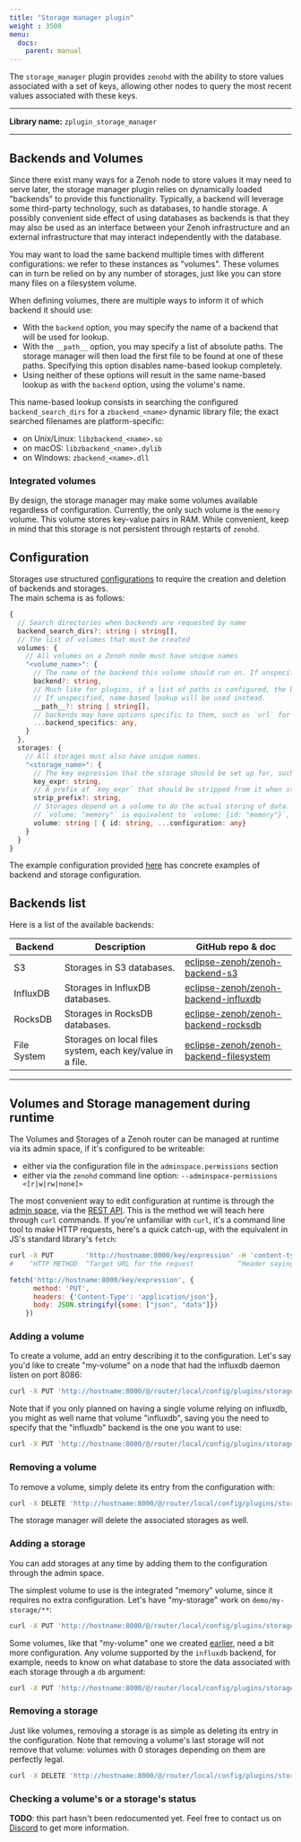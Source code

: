 ```yaml
---
title: "Storage manager plugin"
weight : 3500
menu:
  docs:
    parent: manual
---
```


The `storage_manager` plugin provides `zenohd` with the ability to store values associated with a set of keys, allowing other nodes to query the most recent values associated with these keys.

------
**Library name:** `zplugin_storage_manager`

------


## Backends and Volumes
Since there exist many ways for a Zenoh node to store values it may need to serve later, the storage manager plugin relies on dynamically loaded "backends" to provide this functionality. Typically, a backend will leverage some third-party technology, such as databases, to handle storage. A possibly convenient side effect of using databases as backends is that they may also be used as an interface between your Zenoh infrastructure and an external infrastructure that may interact independently with the database.

You may want to load the same backend multiple times with different configurations: we refer to these instances as "volumes". These volumes can in turn be relied on by any number of storages, just like you can store many files on a filesystem volume.

When defining volumes, there are multiple ways to inform it of which backend it should use:
- With the `backend` option, you may specify the name of a backend that will be used for lookup.
- With the `__path__` option, you may specify a list of absolute paths. The storage manager will then load the first file to be found at one of these paths. Specifying this option disables name-based lookup completely.
- Using neither of these options will result in the same name-based lookup as with the `backend` option, using the volume's name.

This name-based lookup consists in searching the configured `backend_search_dirs` for a `zbackend_<name>` dynamic library file; the exact searched filenames are platform-specific:
 - on Unix/Linux: `libzbackend_<name>.so`
 - on macOS: `libzbackend_<name>.dylib`
 - on Windows: `zbackend_<name>.dll`

### Integrated volumes
By design, the storage manager may make some volumes available regardless of configuration. Currently, the only such volume is the `memory` volume. This volume stores key-value pairs in RAM. While convenient, keep in mind that this storage is not persistent through restarts of `zenohd`.

## Configuration
Storages use structured [configurations](../configuration) to require the creation and deletion of backends and storages.  
The main schema is as follows:
```typescript
{
  // Search directories when backends are requested by name
  backend_search_dirs?: string | string[], 
  // The list of volumes that must be created
  volumes: {
    // All volumes on a Zenoh node must have unique names
    "<volume_name>": {
      // The name of the backend this volume should run on. If unspecified, it defaults to the name of the volume.
      backend?: string,
      // Much like for plugins, if a list of paths is configured, the backend will be run using the first path pointing to a loadable library.
      // If unspecified, name-based lookup will be used instead.
      __path__?: string | string[],
      // backends may have options specific to them, such as `url` for the influxdb backends
      ...backend_specifics: any, 
    }
  },
  storages: {
    // All storages must also have unique names.
    "<storage_name>": {
      // The key expression that the storage should be set up for, such as "demo/storage/**"
      key_expr: string,
      // A prefix of `key_expr` that should be stripped from it when storing keys in the storage
      strip_prefix?: string,
      // Storages depend on a volume to do the actual storing of data.
      // `volume: "memory"` is equivalent to `volume: {id: "memory"}`, but some volumes may require additional configuration. For example, a volume running on the `filesystem` backend needs each storage to specify a `base_dir`.
      volume: string | { id: string, ...configuration: any}
    }
  }
}
```
The example configuration provided [here](https://github.com/eclipse-zenoh/zenoh/blob/master/DEFAULT_CONFIG.json5) has concrete examples of backend and storage configuration.

## Backends list
Here is a list of the available backends:

| Backend     | Description                                               | GitHub repo & doc                         |
|-------------|-----------------------------------------------------------|-------------------------------------------------|
| S3          | Storages in S3 databases.                                 | [eclipse-zenoh/zenoh-backend-s3]          |
| InfluxDB    | Storages in InfluxDB databases.                           | [eclipse-zenoh/zenoh-backend-influxdb]    |
| RocksDB     | Storages in RocksDB databases.                            | [eclipse-zenoh/zenoh-backend-rocksdb]     |
| File System | Storages on local files system, each key/value in a file. | [eclipse-zenoh/zenoh-backend-filesystem]  |

[eclipse-zenoh/zenoh-backend-s3]: https://github.com/eclipse-zenoh/zenoh-backend-s3
[eclipse-zenoh/zenoh-backend-influxdb]: https://github.com/eclipse-zenoh/zenoh-backend-influxdb
[eclipse-zenoh/zenoh-backend-rocksdb]: https://github.com/eclipse-zenoh/zenoh-backend-rocksdb
[eclipse-zenoh/zenoh-backend-filesystem]: https://github.com/eclipse-zenoh/zenoh-backend-filesystem

-------------------------------

## Volumes and Storage management during runtime
The Volumes and Storages of a Zenoh router can be managed at runtime via its admin space, if it's configured to be writeable:
 - either via the configuration file in the `adminspace.permissions` section
 - either via the `zenohd` command line option: `--adminspace-permissions <[r|w|rw|none]>`

The most convenient way to edit configuration at runtime is through the [admin space](../configuration#adminspace-configuration), via the [REST API](../../apis/rest). This is the method we will teach here through `curl` commands. If you're unfamiliar with `curl`, it's a command line tool to make HTTP requests, here's a quick catch-up, with the equivalent in JS's standard library's `fetch`:
```bash
curl -X PUT        'http://hostname:8000/key/expression' -H 'content-type:application/json'      -d '{"some": ["json", "data"]}'
#    ^HTTP METHOD  ^Target URL for the request           ^Header saying the data is in JSON      ^The body of the request
```
```javascript
fetch('http://hostname:8000/key/expression', {
      method: 'PUT',
      headers: {'Content-Type': 'application/json'},
      body: JSON.stringify({some: ["json", "data"]})
    })
```

### Adding a volume
To create a volume, add an entry describing it to the configuration. Let's say you'd like to create "my-volume" on a node that had the influxdb daemon listen on port 8086:

```bash
curl -X PUT 'http://hostname:8000/@/router/local/config/plugins/storage_manager/volumes/my-volume' -H 'content-type:application/json' -d '{"backend": "influxdb", "url": "http://localhost:8086"}'
```

Note that if you only planned on having a single volume relying on influxdb, you might as well name that volume "influxdb", saving you the need to specify that the "influxdb" backend is the one you want to use:

```bash
curl -X PUT 'http://hostname:8000/@/router/local/config/plugins/storage_manager/volumes/influxdb' -H 'content-type:application/json' -d '{"url": "http://localhost:8086"}'
```

### Removing a volume
To remove a volume, simply delete its entry from the configuration with:

```bash
curl -X DELETE 'http://hostname:8000/@/router/local/config/plugins/storage_manager/volumes/my-volume'
```

The storage manager will delete the associated storages as well.


### Adding a storage
You can add storages at any time by adding them to the configuration through the admin space.

The simplest volume to use is the integrated "memory" volume, since it requires no extra configuration. Let's have "my-storage" work on `demo/my-storage/**`:
```bash
curl -X PUT 'http://hostname:8000/@/router/local/config/plugins/storage_manager/storages/my-storage' -H 'content-type:application/json' -d '{"key_expr": "demo/my-storage/**", "volume": "memory"}'
```

Some volumes, like that "my-volume" one we created [earlier](#adding-a-volume), need a bit more configuration. Any volume supported by the `influxdb` backend, for example, needs to know on what database to store the data associated with each storage through a `db` argument:
```bash
curl -X PUT 'http://hostname:8000/@/router/local/config/plugins/storage_manager/storages/my-other-storage' -H 'content-type:application/json' -d '{"key_expr": "demo/my-other-storage/**", "volume": {"id": "my-volume", "db": "MyOtherStorage"}}'
```

### Removing a storage
Just like volumes, removing a storage is as simple as deleting its entry in the configuration. Note that removing a volume's last storage will not remove that volume: volumes with 0 storages depending on them are perfectly legal.

```bash
curl -X DELETE 'http://hostname:8000/@/router/local/config/plugins/storage_manager/storages/my-storage'
```

### Checking a volume's or a storage's status
**TODO**: this part hasn't been redocumented yet. Feel free to contact us on [Discord](https://discord.gg/cY4nVjUd) to get more information.
